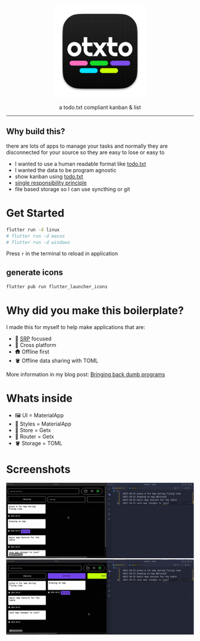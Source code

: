 <p align="center"><img width="250px" src="assets/Icon-256.png" />
</p>
<p align="center">a todo.txt compliant kanban & list</p>
<hr>

## Why build this?
there are lots of apps to manage your tasks and normally they are disconnected for your source so they are easy to lose or easy to 

- I wanted to use a human readable format like [todo.txt](https://github.com/todotxt/todo.txt)
- I wanted the data to be program agnostic
- show kanban using [todo.txt](https://github.com/todotxt/todo.txt)
- [single responsibility principle](https://en.wikipedia.org/wiki/Single-responsibility_principle)
- file based storage so I can use syncthing or git

# Get Started

```bash
flutter run -d linux
# flutter run -d macos
# flutter run -d windows
```
Press `r` in the terminal to reload in application

## generate icons

```bash
flutter pub run flutter_launcher_icons

```

# Why did you make this boilerplate?

I made this for myself to help make applications that are: 
- 🎯 [SRP](https://en.wikipedia.org/wiki/Single-responsibility_principle) focused 
- 🚸 Cross platform
- 🛖 Offline first
- 🪣 Offline data sharing with TOML

More information in my blog post: [Bringing back dumb programs](https://blog.stagfoo.com/post/dumb-programs/)


# Whats inside

- 🖼️ UI = MaterialApp
- 🍹 Styles = MaterialApp
- 🍖 Store = Getx
- 🦴 Router = Getx
- 🪣 Storage = TOML


# Screenshots

<p align="center">
<img src=".readme/2022-12-28 18.18.53.gif" />
<img src=".readme/2022-12-28 18.19.19.gif" />
</p>

